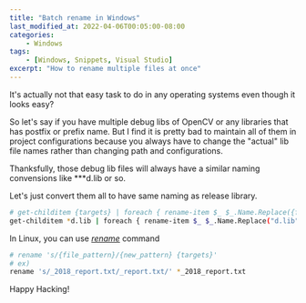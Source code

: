 ```yaml
---
title: "Batch rename in Windows"
last_modified_at: 2022-04-06T00:05:00-08:00
categories:
    - Windows
tags:
    - [Windows, Snippets, Visual Studio]
excerpt: "How to rename multiple files at once"
---
```


It's actually not that easy task to do in any operating systems even though it looks easy?

So let's say if you have multiple debug libs of OpenCV or any libraries that has postfix or prefix name. But I find it is pretty bad to maintain all of them in project configurations because you always have to change the "actual" lib file names rather than changing path and configurations. 

Thanksfully, those debug lib files will always have a similar naming convensions like ***d.lib or so. 

Let's just convert them all to have same naming as release library.

```bash
# get-childitem {targets} | foreach { rename-item $_ $_.Name.Replace({file_pattern}, {new_pattern}) }
get-childitem *d.lib | foreach { rename-item $_ $_.Name.Replace("d.lib", ".lib") }
```

In Linux, you can use [*rename*](https://www.cyberciti.biz/faq/linux-rename-file/) command

```bash
# rename 's/{file_pattern}/{new_pattern} {targets}'
# ex)
rename 's/_2018_report.txt/_report.txt/' *_2018_report.txt
```

Happy Hacking!